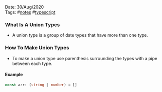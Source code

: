 Date: 30/Aug/2020  
Tags: #[notes](../notes.md) #[typescript](typescript.md)

### What Is A Union Types
* A union type is a group of date types that have more than one type.

### How To Make Union Types
* To make a union type use parenthesis surrounding the types with a pipe between each type.

#### Example

```typescript
const arr: (string | number) = []
```
